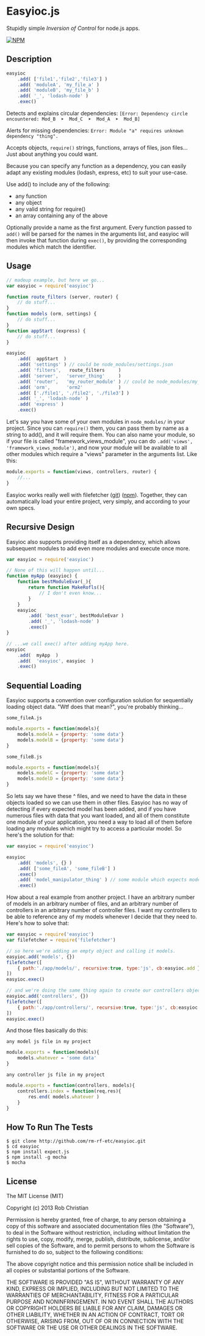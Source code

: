 Easyioc.js
==========

Stupidly simple _Inversion of Control_ for node.js apps.

[![NPM](https://nodei.co/npm/easyioc.png?downloads=true)](https://nodei.co/npm/easyioc/)


## Description

```js
easyioc
    .add( ['file1','file2','file3'] )
    .add( 'moduleA', 'my_file_a' )
    .add( 'moduleB', 'my_file_b' )
    .add( '_', 'lodash-node' )
    .exec()
```

Detects and explains circular dependencies: `[Error: Dependency circle encountered: Mod_B  ➤  Mod_C  ➤  Mod_A  ➤  Mod_B]`

Alerts for missing dependencies: `Error: Module "a" requires unknown dependency "thing".`

Accepts objects, `require()` strings, functions, arrays of files, json files... Just about anything you could want.

Because you can specify any function as a dependency, you can easily adapt any existing
modules (lodash, express, etc) to suit your use-case.

Use add() to include any of the following:
* any function
* any object
* any valid string for require()
* an array containing any of the above

Optionally provide a name as the first argument. Every function passed to `add()` will be
parsed for the names in the arguments list, and easyioc will then invoke that function
during `exec()`, by providing the corresponding modules which match the identifier.


## Usage

```js
// madeup example, but here we go...
var easyioc = require('easyioc')

function route_filters (server, router) {
    // do stuff...
}
function models (orm, settings) {
    // do stuff...
}
function appStart (express) {
    // do stuff...
}

easyioc
    .add(  appStart  )
    .add( 'settings' ) // could be node_modules/settings.json
    .add( 'filters',   route_filters     )
    .add( 'server',   'server_thing'     )
    .add( 'router',   'my_router_module' ) // could be node_modules/my_router_module.js
    .add( 'orm',      'orm2'             )
    .add( ['./file1', './file2', './file3'] )
    .add( '_', 'lodash-node' )
    .add( 'express' )
    .exec()
```

Let's say you have some of your own modules in `node_modules/` in your project. Since you
can `require()` them, you can pass them by name as a string to add(), and it will require
them. You can also name your module, so if your file is called "framework_views_module",
you can do `.add('views', 'framework_views_module')`, and now your module will be available
to all other modules which require a "views" parameter in the arguments list. Like this:
```js
module.exports = function(views, controllers, router) {
    //...
}
```

Easyioc works really well with filefetcher ([git](http://github.com/rm-rf-etc/filefetcher))
([npm](http://npmjs.org/package/filefetcher)). Together, they can automatically load your
entire project, very simply, and according to your own specs.

## Recursive Design
Easyioc also supports providing itself as a dependency, which allows subsequent modules to
add even more modules and execute once more.
```js
var easyioc = require('easyioc')

// None of this will happen until...
function myApp (easyioc) {
    function bestModuleEvar(_){
        return function MakeRofls(){
            // I don't even know...
        }
    }
    easyioc
        .add( 'best_evar', bestModuleEvar )
        .add( '_', 'lodash-node' )
        .exec()
}

// ...we call exec() after adding myApp here.
easyioc
    .add(  myApp  )
    .add(  'easyioc', easyioc  )
    .exec()
```

## Sequential Loading
Easyioc supports a convention over configuration solution for sequentially loading object data.
"Wtf does that mean?", you're probably thinking...

`some_fileA.js`
```js
module.exports = function(models){
    models.modelA = {property: 'some data'}
    models.modelB = {property: 'some data'}
}
```
`some_fileB.js`
```js
module.exports = function(models){
    models.modelC = {property: 'some data'}
    models.modelD = {property: 'some data'}
}
```

So lets say we have these ^ files, and we need to have the data in these objects loaded so we can use
them in other files. Easyioc has no way of detecting if every expected model has been added, and if
you have numerous files with data that you want loaded, and all of them constitute one module of your
application, you need a way to load all of them before loading any modules which might try to access
a particular model. So here's the solution for that:

```js
var easyioc = require('easyioc')

easyioc
    .add( 'models', {} )
    .add( ['some_fileA', 'some_fileB'] )
    .exec()
    .add( 'model_manipulator_thing' ) // some module which expects models A, B, C, or D, to exist.
    .exec()
```

How about a real example from another project. I have an arbitrary number of models in an arbitrary
number of files, and an arbitrary number of controllers in an arbitrary number of controller files.
I want my controllers to be able to reference any of my models whenever I decide that they need to.
Here's how to solve that:

```js
var easyioc = require('easyioc')
var filefetcher = require('filefetcher')

// so here we're adding an empty object and calling it models.
easyioc.add('models', {})
filefetcher([
    { path:'./app/models/', recursive:true, type:'js', cb:easyioc.add }
])
easyioc.exec()

// and we're doing the same thing again to create our controllers object.
easyioc.add('controllers', {})
filefetcher([
    { path:'./app/controllers/', recursive:true, type:'js', cb:easyioc.add }
])
easyioc.exec()
```

And those files basically do this:  

`any model js file in my project`
```js
module.exports = function(models){
    models.whatever = 'some data'
}
```
`any controller js file in my project`
```js
module.exports = function(controllers, models){
    controllers.index = function(req,res){
        res.end( models.whatever )
    }
}
```

## How To Run The Tests

```
$ git clone http://github.com/rm-rf-etc/easyioc.git
$ cd easyioc
$ npm install expect.js
$ npm install -g mocha
$ mocha
```

## License
The MIT License (MIT)

Copyright (c) 2013 Rob Christian

Permission is hereby granted, free of charge, to any person obtaining a copy of
this software and associated documentation files (the "Software"), to deal in
the Software without restriction, including without limitation the rights to
use, copy, modify, merge, publish, distribute, sublicense, and/or sell copies of
the Software, and to permit persons to whom the Software is furnished to do so,
subject to the following conditions:

The above copyright notice and this permission notice shall be included in all
copies or substantial portions of the Software.

THE SOFTWARE IS PROVIDED "AS IS", WITHOUT WARRANTY OF ANY KIND, EXPRESS OR
IMPLIED, INCLUDING BUT NOT LIMITED TO THE WARRANTIES OF MERCHANTABILITY, FITNESS
FOR A PARTICULAR PURPOSE AND NONINFRINGEMENT. IN NO EVENT SHALL THE AUTHORS OR
COPYRIGHT HOLDERS BE LIABLE FOR ANY CLAIM, DAMAGES OR OTHER LIABILITY, WHETHER
IN AN ACTION OF CONTRACT, TORT OR OTHERWISE, ARISING FROM, OUT OF OR IN
CONNECTION WITH THE SOFTWARE OR THE USE OR OTHER DEALINGS IN THE SOFTWARE.
